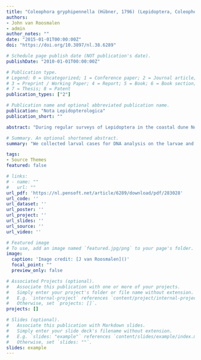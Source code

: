```yaml
---
title: "Coleophora gryphipennella (Hübner, 1796) (Lepidoptera, Coleophoridae) on Fragaria vesca L. (Rosaceae), a novel host, in the coastal dunes of The Netherlands"
authors:
- John van Roosmalen
- admin
author_notes: ""
date: "2015-01-01T00:00:00Z"
doi: "https://doi.org/10.3897/nl.38.6289"

# Schedule page publish date (NOT publication's date).
publishDate: "2010-01-01T00:00:00Z"

# Publication type.
# Legend: 0 = Uncategorized; 1 = Conference paper; 2 = Journal article;
# 3 = Preprint / Working Paper; 4 = Report; 5 = Book; 6 = Book section;
# 7 = Thesis; 8 = Patent
publication_types: ["2"]

# Publication name and optional abbreviated publication name.
publication: "Nota Lepidopterologica"
publication_short: ""

abstract: "During regular surveys of Lepidoptera in the coastal dune North Holland Dune Reserve, we observed larval cases and feeding traces typical for Coleophoridae on wild strawberry (Fragaria vesca L., Rosaceae). The spatulate or pistol shape of the cases excluded Coleophora violacea (Ström, 1783) and C. potentillae Elisha, 1885. According to the literature, C. albicostella (Duponchel, 1842), very rare in The Netherlands, was the only Coleophora species known to create spatulate cases on this host. We collected larval cases for DNA analysis on the larvae and for rearing, which revealed that none of the collected larvae belong to the Coleophoridae previously recorded feeding on this host, but a mixture of three other Coleophora species. We found that early instar larvae of C. lutipennella (Zeller, 1838) and C. flavipennella (Duponchel, 1843), normally feeding on oaks (Quercus spp., Fagaceae) only, may be found feeding on F. vesca in the fall. We also found that C. gryphipennella (Hübner, 1796), abundant on Rose (Rosa spp., Rosaceae) in the coastal dunes of The Netherlands, regularly feeds on F. vesca and rearing experiments proved that it can complete its larval stage on F. vesca. We therefore conclude that Fragaria is a new host genus for C. gryphipennella. After reviewing all the C. albicostella records from The Netherlands, we conclude that it is a very rare species, likely restricted to the southernmost provinces. None of the confirmed records are from reared specimens. The host range of C. albicostella in literature is possibly overestimated and may not even include Fragaria."

# Summary. An optional shortened abstract.
summary: "We collected larval cases for DNA analysis on the larvae and for rearing, which revealed that none of the collected larvae belong to the Coleophoridae previously recorded feeding on this host, but a mixture of three other Coleophora species."

tags:
- Source Themes
featured: false

# links:
# - name: ""
#   url: ""
url_pdf: 'https://nl.pensoft.net/article/6289/download/pdf/283028'
url_code: ''
url_dataset: ''
url_poster: ''
url_project: ''
url_slides: ''
url_source: ''
url_video: ''

# Featured image
# To use, add an image named `featured.jpg/png` to your page's folder. 
image:
  caption: 'Image credit: [J van Roosmalen]()'
  focal_point: ""
  preview_only: false

# Associated Projects (optional).
#   Associate this publication with one or more of your projects.
#   Simply enter your project's folder or file name without extension.
#   E.g. `internal-project` references `content/project/internal-project/index.md`.
#   Otherwise, set `projects: []`.
projects: []

# Slides (optional).
#   Associate this publication with Markdown slides.
#   Simply enter your slide deck's filename without extension.
#   E.g. `slides: "example"` references `content/slides/example/index.md`.
#   Otherwise, set `slides: ""`.
slides: example
---
```

